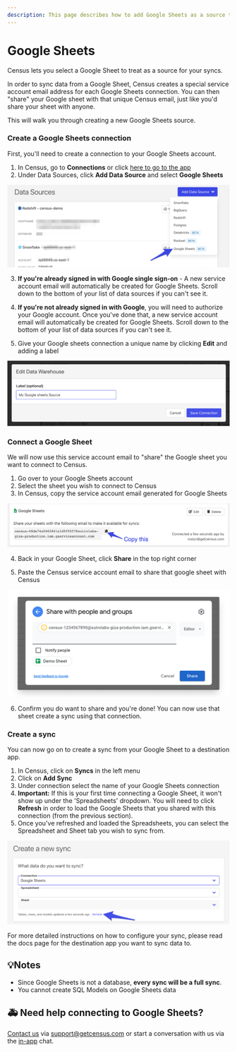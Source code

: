 ```yaml
---
description: This page describes how to add Google Sheets as a source to Census.
---
```


# Google Sheets

Census lets you select a Google Sheet to treat as a source for your syncs.

In order to sync data from a Google Sheet, Census creates a special service account email address for each Google Sheets connection. You can then "share" your Google sheet with that unique Census email, just like you'd share your sheet with anyone. 

This will walk you through creating a new Google Sheets source.

### Create a Google Sheets connection

First, you'll need to create a connection to your Google Sheets account. 

1. In Census, go to **Connections** or click [here to go to the app](https://app.getcensus.com/connections)
2. Under Data Sources, click **Add Data Source** and select **Google Sheets**

![](../.gitbook/assets/image%20%283%29.png)

3. **If you're already signed in with Google single sign-on** - A new service account email will automatically be created for Google Sheets. Scroll down to the bottom of your list of data sources if you can't see it. 

4. **If you're not already signed in with Google**, you will need to authorize your Google account. Once you've done that, a new service account email will automatically be created for Google Sheets. Scroll down to the bottom of your list of data sources if you can't see it. 

5. Give your Google sheets connection a unique name by clicking **Edit** and adding a label

![Name your Google Sheets source by clicking Edit](../.gitbook/assets/name_google_sheets_source.png)

### Connect a Google Sheet

We will now use this service account email to "share" the Google sheet you want to connect to Census. 

1. Go over to your Google Sheets account
2. Select the sheet you wish to connect to Census
3. In Census, copy the service account email generated for Google Sheets

![](../.gitbook/assets/image%20%285%29.png)

4. Back in your Google Sheet, click **Share** in the top right corner

5. Paste the Census service account email to share that google sheet with Census

![](../.gitbook/assets/image%20%284%29.png)

6. Confirm you do want to share and you're done! You can now use that sheet create a sync using that connection.

### Create a sync

You can now go on to create a sync from your Google Sheet to a destination app.

1. In Census, click on **Syncs** in the left menu
2. Click on **Add Sync**
3. Under connection select the name of your Google Sheets connection
4. **Important:** If this is your first time connecting a Google Sheet, it won't show up under the 'Spreadsheets' dropdown. You will need to click **Refresh** in order to load the Google Sheets that you shared with this connection \(from the previous section\).
5. Once you've refreshed and loaded the Spreadsheets, you can select the Spreadsheet and Sheet tab you wish to sync from. 

![You have to click Refresh to load a newly shared Spreadsheet](../.gitbook/assets/refresh_google_sheets.png)

For more detailed instructions on how to configure your sync, please read the docs page for the destination app you want to sync data to.

## 💡Notes

* Since Google Sheets is not a database, **every sync will be a full sync**. 
* You cannot create SQL Models on Google Sheets data

## 🚑 Need help connecting to Google Sheets?

[Contact us](mailto:support@getcensus.com) via support@getcensus.com or start a conversation with us via the [in-app](https://app.getcensus.com) chat.

